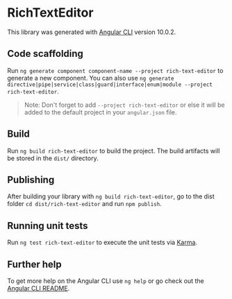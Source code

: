 # RichTextEditor

This library was generated with [Angular CLI](https://github.com/angular/angular-cli) version 10.0.2.

## Code scaffolding

Run `ng generate component component-name --project rich-text-editor` to generate a new component. You can also use `ng generate directive|pipe|service|class|guard|interface|enum|module --project rich-text-editor`.
> Note: Don't forget to add `--project rich-text-editor` or else it will be added to the default project in your `angular.json` file. 

## Build

Run `ng build rich-text-editor` to build the project. The build artifacts will be stored in the `dist/` directory.

## Publishing

After building your library with `ng build rich-text-editor`, go to the dist folder `cd dist/rich-text-editor` and run `npm publish`.

## Running unit tests

Run `ng test rich-text-editor` to execute the unit tests via [Karma](https://karma-runner.github.io).

## Further help

To get more help on the Angular CLI use `ng help` or go check out the [Angular CLI README](https://github.com/angular/angular-cli/blob/master/README.md).
